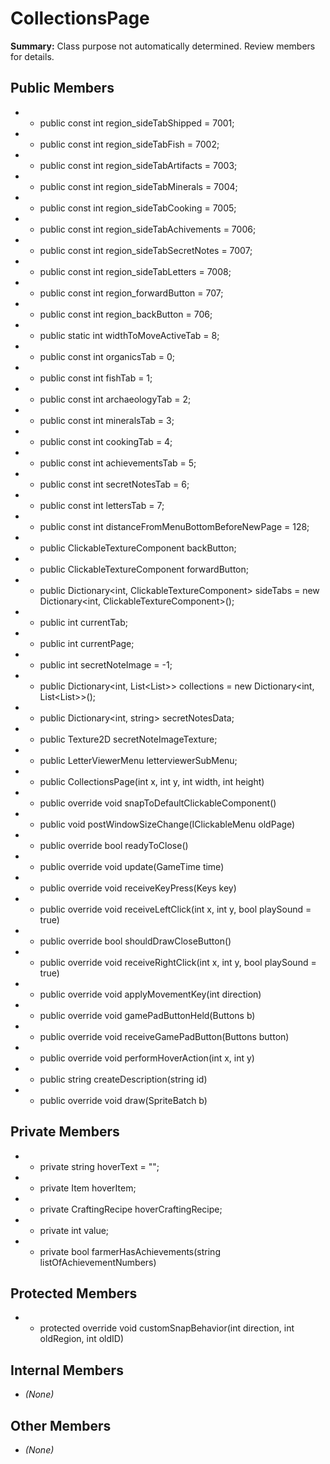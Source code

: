 # CollectionsPage

**Summary:** Class purpose not automatically determined. Review members for details.

## Public Members
- - public const int region_sideTabShipped = 7001;
- - public const int region_sideTabFish = 7002;
- - public const int region_sideTabArtifacts = 7003;
- - public const int region_sideTabMinerals = 7004;
- - public const int region_sideTabCooking = 7005;
- - public const int region_sideTabAchivements = 7006;
- - public const int region_sideTabSecretNotes = 7007;
- - public const int region_sideTabLetters = 7008;
- - public const int region_forwardButton = 707;
- - public const int region_backButton = 706;
- - public static int widthToMoveActiveTab = 8;
- - public const int organicsTab = 0;
- - public const int fishTab = 1;
- - public const int archaeologyTab = 2;
- - public const int mineralsTab = 3;
- - public const int cookingTab = 4;
- - public const int achievementsTab = 5;
- - public const int secretNotesTab = 6;
- - public const int lettersTab = 7;
- - public const int distanceFromMenuBottomBeforeNewPage = 128;
- - public ClickableTextureComponent backButton;
- - public ClickableTextureComponent forwardButton;
- - public Dictionary<int, ClickableTextureComponent> sideTabs = new Dictionary<int, ClickableTextureComponent>();
- - public int currentTab;
- - public int currentPage;
- - public int secretNoteImage = -1;
- - public Dictionary<int, List<List<ClickableTextureComponent>>> collections = new Dictionary<int, List<List<ClickableTextureComponent>>>();
- - public Dictionary<int, string> secretNotesData;
- - public Texture2D secretNoteImageTexture;
- - public LetterViewerMenu letterviewerSubMenu;
- - public CollectionsPage(int x, int y, int width, int height)
- - public override void snapToDefaultClickableComponent()
- - public void postWindowSizeChange(IClickableMenu oldPage)
- - public override bool readyToClose()
- - public override void update(GameTime time)
- - public override void receiveKeyPress(Keys key)
- - public override void receiveLeftClick(int x, int y, bool playSound = true)
- - public override bool shouldDrawCloseButton()
- - public override void receiveRightClick(int x, int y, bool playSound = true)
- - public override void applyMovementKey(int direction)
- - public override void gamePadButtonHeld(Buttons b)
- - public override void receiveGamePadButton(Buttons button)
- - public override void performHoverAction(int x, int y)
- - public string createDescription(string id)
- - public override void draw(SpriteBatch b)

## Private Members
- - private string hoverText = "";
- - private Item hoverItem;
- - private CraftingRecipe hoverCraftingRecipe;
- - private int value;
- - private bool farmerHasAchievements(string listOfAchievementNumbers)

## Protected Members
- - protected override void customSnapBehavior(int direction, int oldRegion, int oldID)

## Internal Members
- *(None)*

## Other Members
- *(None)*
